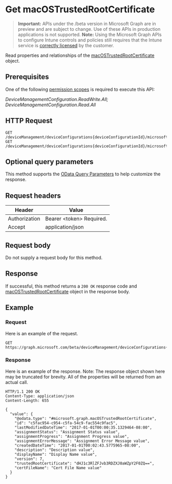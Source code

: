 ﻿# Get macOSTrustedRootCertificate

> **Important:** APIs under the /beta version in Microsoft Graph are in preview and are subject to change. Use of these APIs in production applications is not supported.
> **Note:** Using the Microsoft Graph APIs to configure Intune controls and policies still requires that the Intune service is [correctly licensed](https://go.microsoft.com/fwlink/?linkid=839381) by the customer.

Read properties and relationships of the [macOSTrustedRootCertificate](../resources/intune_deviceconfig_macostrustedrootcertificate.md) object.
## Prerequisites
One of the following [permission scopes](https://developer.microsoft.com/en-us/graph/docs/authorization/permission_scopes) is required to execute this API:

*DeviceManagementConfiguration.ReadWrite.All; DeviceManagementConfiguration.Read.All*
## HTTP Request
<!-- {
  "blockType": "ignored"
}
-->
```http
GET /deviceManagement/deviceConfigurations{deviceConfigurationId}/microsoft.graph.macOSScepCertificateProfile/rootCertificate
GET /deviceManagement/deviceConfigurations{deviceConfigurationId}/microsoft.graph.macOSEnterpriseWiFiConfiguration/rootCertificateForServerValidation
```

## Optional query parameters
This method supports the [OData Query Parameters](https://developer.microsoft.com/en-us/graph/docs/overview/query_parameters) to help customize the response.
## Request headers
|Header|Value|
|---|---|
|Authorization|Bearer &lt;token&gt; Required.|
|Accept|application/json|

## Request body
Do not supply a request body for this method.

## Response
If successful, this method returns a `200 OK` response code and [macOSTrustedRootCertificate](../resources/intune_deviceconfig_macostrustedrootcertificate.md) object in the response body.

## Example
### Request
Here is an example of the request.
```http
GET https://graph.microsoft.com/beta/deviceManagement/deviceConfigurations{deviceConfigurationId}/microsoft.graph.macOSScepCertificateProfile/rootCertificate
```

### Response
Here is an example of the response. Note: The response object shown here may be truncated for brevity. All of the properties will be returned from an actual call.
```http
HTTP/1.1 200 OK
Content-Type: application/json
Content-Length: 655

{
  "value": {
    "@odata.type": "#microsoft.graph.macOSTrustedRootCertificate",
    "id": "c5fac954-c954-c5fa-54c9-fac554c9fac5",
    "lastModifiedDateTime": "2017-01-01T00:00:35.1329464-08:00",
    "assignmentStatus": "Assignment Status value",
    "assignmentProgress": "Assignment Progress value",
    "assignmentErrorMessage": "Assignment Error Message value",
    "createdDateTime": "2017-01-01T00:02:43.5775965-08:00",
    "description": "Description value",
    "displayName": "Display Name value",
    "version": 7,
    "trustedRootCertificate": "dHJ1c3RlZFJvb3RDZXJ0aWZpY2F0ZQ==",
    "certFileName": "Cert File Name value"
  }
}
```



